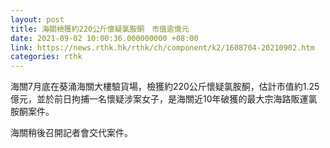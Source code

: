 ```yaml
---
layout: post
title: 海關檢獲約220公斤懷疑氯胺酮　市值逾億元
date: 2021-09-02 10:00:36.000000000 +08:00
link: https://news.rthk.hk/rthk/ch/component/k2/1608704-20210902.htm
categories: rthk
---
```


海關7月底在葵涌海關大樓驗貨場，檢獲約220公斤懷疑氯胺酮，估計市值約1.25億元，並於前日拘捕一名懷疑涉案女子，是海關近10年破獲的最大宗海路販運氯胺酮案件。

海關稍後召開記者會交代案件。
